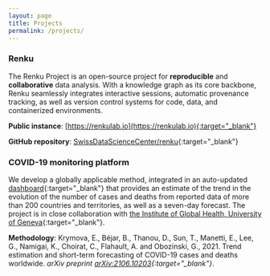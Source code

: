 ```yaml
---
layout: page
title: Projects
permalink: /projects/
---
```


### Renku

The Renku Project is an open-source project for **reproducible** and **collaborative** data analysis. With a knowledge graph as its core backbone, Renku seamlessly integrates interactive sessions, automatic provenance tracking, as well as version control systems for code, data, and containerized environments.

**Public instance**: [https://renkulab.io](https://renkulab.io){:target="_blank"}

**GitHub repository**: [SwissDataScienceCenter/renku](https://github.com/SwissDataScienceCenter/renku){:target="_blank"}

### COVID-19 monitoring platform

We develop a globally applicable method, integrated in an auto-updated [dashboard](https://renkulab.shinyapps.io/COVID-19-Epidemic-Forecasting/){:target="_blank"} that provides an estimate of the trend in the evolution of the number of cases and deaths from reported data of more than 200 countries and territories, as well as a seven-day forecast. The project is in close collaboration with [the Institute of Global Health, University of Geneva](https://www.unige.ch/medecine/isg/en/){:target="_blank"}.

**Methodology**: Krymova, E., Béjar, B., Thanou, D., Sun, T., Manetti, E., Lee, G., Namigai, K., Choirat, C., Flahault, A. and Obozinski, G., 2021. Trend estimation and short-term forecasting of COVID-19 cases and deaths worldwide. *arXiv preprint [arXiv:2106.10203](https://arxiv.org/abs/2106.10203){:target="_blank"}*.
